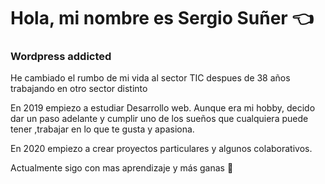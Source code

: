 #  Hola, mi nombre es Sergio Suñer :point_left:
### Wordpress addicted

He cambiado el rumbo de mi vida al sector TIC despues de 38 años trabajando en otro sector distinto

En 2019 empiezo a estudiar Desarrollo web. Aunque era mi hobby, decido dar un paso adelante y cumplir uno de los sueños que cualquiera puede tener ,trabajar en lo que te gusta y apasiona.

En 2020 empiezo a crear proyectos particulares y algunos colaborativos.

Actualmente sigo con mas aprendizaje y más ganas :muscle:




